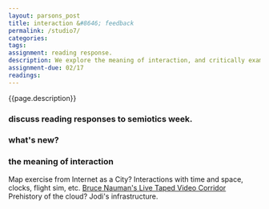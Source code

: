 ```yaml
---  
layout: parsons_post  
title: interaction &#8646; feedback
permalink: /studio7/  
categories:   
tags:  
assignment: reading response.
description: We explore the meaning of interaction, and critically examine different forms of interactivity offered by objects on the web. 
assignment-due: 02/17
readings: 
---  
```


{{page.description}}

### discuss reading responses to semiotics week.

### what's new?

### the meaning of interaction

Map exercise from Internet as a City?
Interactions with time and space, clocks, flight sim, etc.
[Bruce Nauman's Live Taped Video Corridor](https://www.guggenheim.org/artwork/3153)
Prehistory of the cloud?
Jodi's infrastructure.
